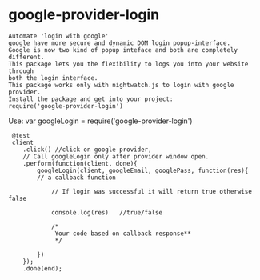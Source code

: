 # google-provider-login
    Automate 'login with google'
    google have more secure and dynamic DOM login popup-interface.
    Google is now two kind of popup inteface and both are completely different.
    This package lets you the flexibility to logs you into your website through
    both the login interface.
    This package works only with nightwatch.js to login with google provider.
    Install the package and get into your project:
    require('google-provider-login')
Use:
     var googleLogin = require('google-provider-login')

     @test
     client
        .click() //click on google provider,
        // Call googleLogin only after provider window open.
        .perform(function(client, done){
            googleLogin(client, googleEmail, googlePass, function(res){
            // a callback function

                // If login was successful it will return true otherwise false

                console.log(res)   //true/false

                /*
                 Your code based on callback response**
                 */

            })
        });
        .done(end);
